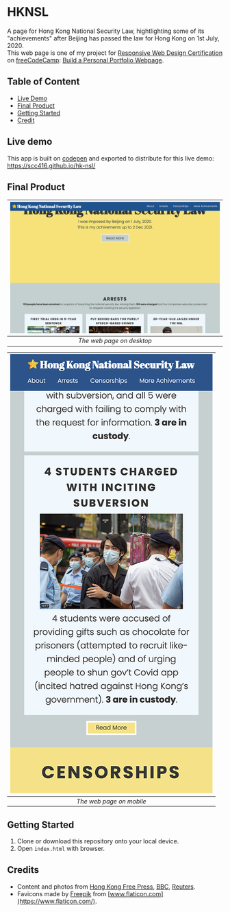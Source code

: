 # HKNSL

A page for Hong Kong National Security Law, hightlighting some of its "achievements" after Beijing has passed the law for Hong Kong on 1st July, 2020.  
This web page is one of my project for [Responsive Web Design Certification](https://www.freecodecamp.org/learn/responsive-web-design/) on [freeCodeCamp](https://www.freecodecamp.org/): [Build a Personal Portfolio Webpage](https://www.freecodecamp.org/learn/responsive-web-design/responsive-web-design-projects/build-a-personal-portfolio-webpage).

## Table of Content

- [Live Demo](#live-demo)
- [Final Product](#final-product)
- [Getting Started](#getting-started)
- [Credit](#credit)

## Live demo

This app is built on [codepen](https://codepen.io/) and exported to distribute for this live demo:  
https://scc416.github.io/hk-nsl/

## Final Product

| ![desktop-initial](./docs/desktop.png) |
| :--------------------------------------------: |
|           _The web page on desktop_            |

| ![mobile](./docs/mobile.png) |
| :----------------------------------: |
|       _The web page on mobile_       |

## Getting Started

1. Clone or download this repository onto your local device.
2. Open `index.html` with browser.

## Credits
- Content and photos from [Hong Kong Free Press](https://hongkongfp.com/), [BBC](https://www.bbc.com/), [Reuters](https://www.reuters.com/).
- Favicons made by [Freepik](https://www.freepik.com) from [www.flaticon.com](https://www.flaticon.com/).
